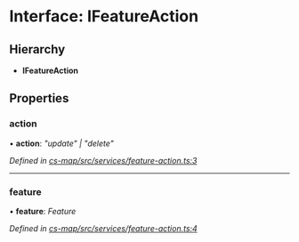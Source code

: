 # Interface: IFeatureAction

## Hierarchy

* **IFeatureAction**

## Properties

###  action

• **action**: *"update" | "delete"*

*Defined in [cs-map/src/services/feature-action.ts:3](https://github.com/RichardHovenkamp/csnext/blob/40018c3a/packages/cs-map/src/services/feature-action.ts#L3)*

___

###  feature

• **feature**: *Feature*

*Defined in [cs-map/src/services/feature-action.ts:4](https://github.com/RichardHovenkamp/csnext/blob/40018c3a/packages/cs-map/src/services/feature-action.ts#L4)*
